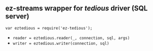## ez-streams wrapper for _tedious_ driver (SQL server)

`var eztedious = require('ez-tedious');`

* `reader = eztedious.reader(_, connection, sql, args)`   
* `writer = eztedious.writer(connection, sql)`  
